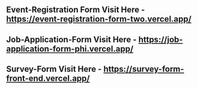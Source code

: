 ## Event-Registration Form Visit Here - https://event-registration-form-two.vercel.app/
## Job-Application-Form Visit Here - https://job-application-form-phi.vercel.app/
## Survey-Form Visit Here - https://survey-form-front-end.vercel.app/
